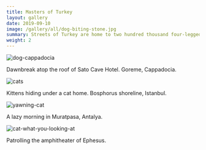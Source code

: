 ```yaml
---
title: Masters of Turkey
layout: gallery
date: 2019-09-10
image: /gallery/all/dog-biting-stone.jpg
summary: Streets of Turkey are home to two hundred thousand four-legged friends of ours.
weight: 2
---
```


![dog-cappadocia](/gallery/all/dog-biting-stone.jpg)

Dawnbreak atop the roof of Sato Cave Hotel. Goreme, Cappadocia.

![cats](/gallery/all/cats.jpg)

Kittens hiding under a cat home. Bosphorus shoreline, Istanbul.

![yawning-cat](/gallery/all/yawning-cat.jpg)

A lazy morning in Muratpasa, Antalya.

![cat-what-you-looking-at](/gallery/all/cat-what-you-looking-at.jpg)

Patrolling the amphitheater of Ephesus.
